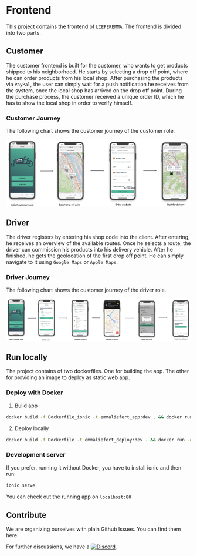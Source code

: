 # Frontend

This project contains the frontend of `LIEFEREMMA`. The frontend is divided into two parts. 

## Customer 

The customer frontend is built for the customer, who wants to get products shipped to his neighborhood. He starts by selecting a drop off point, where he can order products from his local shop. After purchasing the products via `PayPal`, the user can simply wait for a push notification he receives from the system, once the local shop has arrived on the drop off point. During the purchase process, the customer received a unique order ID, which he has to show the local shop in order to verify himself.

### Customer Journey

The following chart shows the customer journey of the customer role.

![Customer Journey](./res/customer_journey.png "Customer Journey")

## Driver

The driver registers by entering his shop code into the client. After entering, he receives an overview of the available routes. Once he selects a route, the driver can commission his products into his delivery vehicle. After he finished, he gets the geolocation of the first drop off point. He can simply navigate to it using `Google Maps` or `Apple Maps`. 

### Driver Journey

The following chart shows the customer journey of the driver role.

![Driver Journey](./res/driver_journey.png "Driver Journey")

## Run locally

The project contains of two dockerfiles. One for building the app. The other for providing an image to deploy as static web app. 
### Deploy with Docker

1. Build app
```bash
docker build -f Dockerfile_ionic -t emmaliefert_app:dev . && docker run -it -v ${PWD}/build:/home/alpine/app/build emmaliefert_app:dev
```
2. Deploy locally
```bash
docker build -f Dockerfile -t emmaliefert_deploy:dev . && docker run -d -p 80:80 emmaliefert_deploy:dev
```
### Development server

If you prefer, running it without Docker, you have to install ionic and then run: 
```bash
ionic serve 
```

You can check out the running app on `localhost:80`

## Contribute

We are organizing ourselves with plain Github Issues. You can find them here: 

For further discussions, we have a [![Discord](https://img.shields.io/discord/692016139697651722)](https://discord.gg/rWWpxYG).
